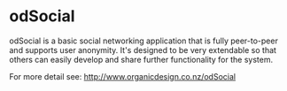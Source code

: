 odSocial
==========
odSocial is a basic social networking application that is fully peer-to-peer and supports user anonymity. It's designed to be very extendable so that others can easily develop and share further functionality for the system.

For more detail see: http://www.organicdesign.co.nz/odSocial
